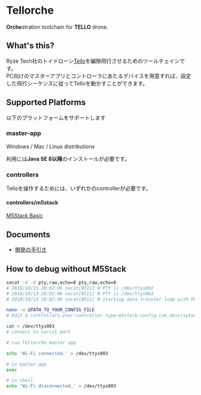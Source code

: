 # Tellorche

**Orche**stration toolchain for **TELLO** drone.

## What's this?

Ryze Tech社のトイドローン[Tello](https://amzn.to/2yz09m5)を編隊飛行させるためのツールチェインです。  
PC向けのマスターアプリとコントローラにあたるデバイスを用意すれば、設定した飛行シーケンスに従ってTelloを動かすことができます。

## Supported Platforms

以下のプラットフォームをサポートします

### master-app

Windows / Mac / Linux distributions

利用には**Java SE 8以降**のインストールが必要です。

### controllers

Telloを操作するためには、いずれかのcontrollerが必要です。

#### controllers/m5stack

[M5Stack Basic](https://amzn.to/2SidgjO)

## Documents

- [開発の手引き](docs/development-tutorial.md)

## How to debug **without M5Stack**

```sh
socat -d -d pty,raw,echo=0 pty,raw,echo=0
# 2018/10/13 20:02:06 socat[8511] N PTY is /dev/ttys002
# 2018/10/13 20:02:06 socat[8511] N PTY is /dev/ttys003
# 2018/10/13 20:02:06 socat[8511] N starting data transfer loop with FDs [5,5] and [7,7]

nano -w $PATH_TO_YOUR_CONFIG_FILE
# Edit $.controllers.your-controller.type-m5stack-config.com_descriptor = ${socat tty (e.g. /dev/ttys002)}

cat < /dev/ttys003
# connect to serial port

# run Tellorche master app

echo 'Wi-Fi connected.' > /dev/ttys003

# in master-app
exec

# in shell
echo 'Wi-Fi disconnected.' > /dev/ttys003
```
